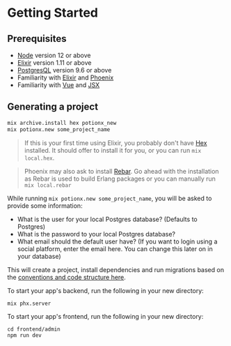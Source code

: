# Getting Started

## Prerequisites
- [Node](https://nodejs.org/en/) version 12 or above
- [Elixir](https://elixir-lang.org/install.html) version 1.11 or above
- [PostgresQL](https://www.postgresql.org/) version 9.6 or above
- Familiarity with [Elixir](https://elixir-lang.org/) and [Phoenix](https://www.phoenixframework.org/)
- Familiarity with [Vue](https://vuejs.org/) and [JSX](https://github.com/vuejs/jsx-next)


## Generating a project
```bash
mix archive.install hex potionx_new
mix potionx.new some_project_name
```
> If this is your first time using Elixir, you probably don't have [Hex](https://hexdocs.pm/phoenix/installation.html) installed. It should offer to install it for you, or you can run `mix local.hex`.

> Phoenix may also ask to install [Rebar](https://hexdocs.pm/phoenix/up_and_running.html). Go ahead with the installation as Rebar is used to build Erlang packages or you can manually run `mix local.rebar`

While running `mix potionx.new some_project_name`, you will be asked to provide some information:
- What is the user for your local Postgres database? (Defaults to Postgres)
- What is the password to your local Postgres database?
- What email should the default user have? (If you want to login using a social platform, enter the email here. You can change this later on in your database)

This will create a project, install dependencies and run migrations based on the [conventions and code structure here](https://docs.potionapps.com/conventions/overview.html#file-structure).

To start your app's backend, run the following in your new directory:
```bash
mix phx.server
```

To start your app's frontend, run the following in your new directory:
```
cd frontend/admin
npm run dev
```